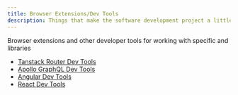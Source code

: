 ```yaml
---
title: Browser Extensions/Dev Tools
description: Things that make the software development project a little easier
---
```


Browser extensions and other developer tools for working with specific and libraries

- [Tanstack Router Dev Tools](https://tanstack.com/router/v1/docs/devtools) 
- [Apollo GraphQL Dev Tools](https://www.apollographql.com/docs/react/development-testing/developer-tooling/)
- [Angular Dev Tools](https://angular.io/guide/devtools)
- [React Dev Tools](https://react.dev/learn/react-developer-tools)   
